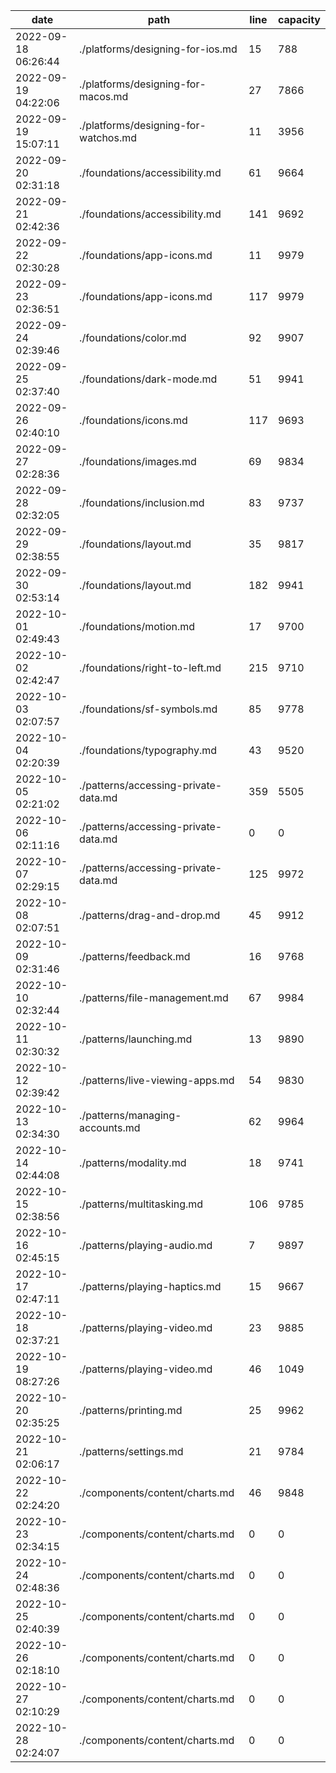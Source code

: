 | date                | path                               | line | capacity |
|---------------------|------------------------------------|------|----------|
| 2022-09-18 06:26:44 | ./platforms/designing-for-ios.md   | 15   | 788      |
| 2022-09-19 04:22:06 | ./platforms/designing-for-macos.md | 27   | 7866     |
 | 2022-09-19 15:07:11 | ./platforms/designing-for-watchos.md | 11 | 3956 | 
 | 2022-09-20 02:31:18 | ./foundations/accessibility.md | 61 | 9664 | 
 | 2022-09-21 02:42:36 | ./foundations/accessibility.md | 141 | 9692 | 
 | 2022-09-22 02:30:28 | ./foundations/app-icons.md | 11 | 9979 | 
 | 2022-09-23 02:36:51 | ./foundations/app-icons.md | 117 | 9979 | 
 | 2022-09-24 02:39:46 | ./foundations/color.md | 92 | 9907 | 
 | 2022-09-25 02:37:40 | ./foundations/dark-mode.md | 51 | 9941 | 
 | 2022-09-26 02:40:10 | ./foundations/icons.md | 117 | 9693 | 
 | 2022-09-27 02:28:36 | ./foundations/images.md | 69 | 9834 | 
 | 2022-09-28 02:32:05 | ./foundations/inclusion.md | 83 | 9737 | 
 | 2022-09-29 02:38:55 | ./foundations/layout.md | 35 | 9817 | 
 | 2022-09-30 02:53:14 | ./foundations/layout.md | 182 | 9941 | 
 | 2022-10-01 02:49:43 | ./foundations/motion.md | 17 | 9700 | 
 | 2022-10-02 02:42:47 | ./foundations/right-to-left.md | 215 | 9710 | 
 | 2022-10-03 02:07:57 | ./foundations/sf-symbols.md | 85 | 9778 | 
 | 2022-10-04 02:20:39 | ./foundations/typography.md | 43 | 9520 | 
 | 2022-10-05 02:21:02 | ./patterns/accessing-private-data.md | 359 | 5505 | 
 | 2022-10-06 02:11:16 | ./patterns/accessing-private-data.md | 0 | 0 | 
 | 2022-10-07 02:29:15 | ./patterns/accessing-private-data.md | 125 | 9972 | 
 | 2022-10-08 02:07:51 | ./patterns/drag-and-drop.md | 45 | 9912 | 
 | 2022-10-09 02:31:46 | ./patterns/feedback.md | 16 | 9768 | 
 | 2022-10-10 02:32:44 | ./patterns/file-management.md | 67 | 9984 | 
 | 2022-10-11 02:30:32 | ./patterns/launching.md | 13 | 9890 | 
 | 2022-10-12 02:39:42 | ./patterns/live-viewing-apps.md | 54 | 9830 | 
 | 2022-10-13 02:34:30 | ./patterns/managing-accounts.md | 62 | 9964 | 
 | 2022-10-14 02:44:08 | ./patterns/modality.md | 18 | 9741 | 
 | 2022-10-15 02:38:56 | ./patterns/multitasking.md | 106 | 9785 | 
 | 2022-10-16 02:45:15 | ./patterns/playing-audio.md | 7 | 9897 | 
 | 2022-10-17 02:47:11 | ./patterns/playing-haptics.md | 15 | 9667 | 
 | 2022-10-18 02:37:21 | ./patterns/playing-video.md | 23 | 9885 | 
 | 2022-10-19 08:27:26 | ./patterns/playing-video.md | 46 | 1049 | 
 | 2022-10-20 02:35:25 | ./patterns/printing.md | 25 | 9962 | 
 | 2022-10-21 02:06:17 | ./patterns/settings.md | 21 | 9784 | 
 | 2022-10-22 02:24:20 | ./components/content/charts.md | 46 | 9848 | 
 | 2022-10-23 02:34:15 | ./components/content/charts.md | 0 | 0 | 
 | 2022-10-24 02:48:36 | ./components/content/charts.md | 0 | 0 | 
 | 2022-10-25 02:40:39 | ./components/content/charts.md | 0 | 0 | 
 | 2022-10-26 02:18:10 | ./components/content/charts.md | 0 | 0 | 
 | 2022-10-27 02:10:29 | ./components/content/charts.md | 0 | 0 | 
 | 2022-10-28 02:24:07 | ./components/content/charts.md | 0 | 0 | 
